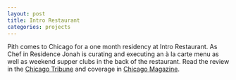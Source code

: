 ```yaml
---
layout: post
title: Intro Restaurant
categories: projects
---
```


Pith comes to Chicago for a one month residency at Intro Restaurant. As Chef in Residence Jonah is curating and executing an à la carte menu as well as weekend supper clubs in the back of the restaurant. Read the review in the [Chicago Tribune](http://www.chicagotribune.com/dining/restaurants/ct-review-intro-jonah-reider-food-0928-20160924-column.html) and coverage in [Chicago Magazine](http://www.chicagomag.com/dining-drinking/August-2016/New-Chef-Intro-Jonah-Reider/).
